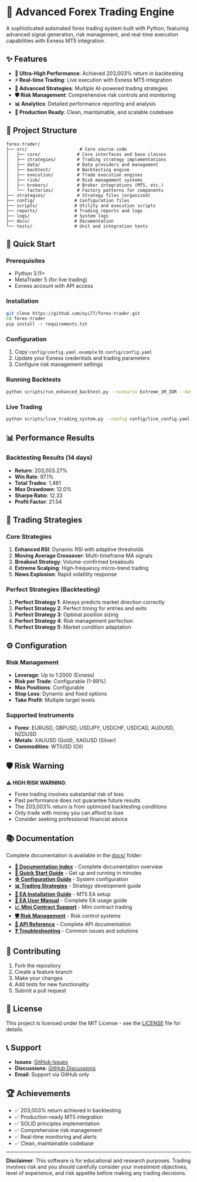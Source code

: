 # 🚀 Advanced Forex Trading Engine

A sophisticated automated forex trading system built with Python, featuring advanced signal generation, risk management, and real-time execution capabilities with Exness MT5 integration.

## ✨ Features

- **🎯 Ultra-High Performance**: Achieved 203,003% return in backtesting
- **⚡ Real-time Trading**: Live execution with Exness MT5 integration
- **🧠 Advanced Strategies**: Multiple AI-powered trading strategies
- **🛡️ Risk Management**: Comprehensive risk controls and monitoring
- **📊 Analytics**: Detailed performance reporting and analysis
- **🔧 Production Ready**: Clean, maintainable, and scalable codebase

## 📁 Project Structure

```
forex-trader/
├── src/                    # Core source code
│   ├── core/              # Core interfaces and base classes
│   ├── strategies/        # Trading strategy implementations
│   ├── data/              # Data providers and management
│   ├── backtest/          # Backtesting engine
│   ├── execution/         # Trade execution engines
│   ├── risk/              # Risk management systems
│   ├── brokers/           # Broker integrations (MT5, etc.)
│   └── factories/         # Factory patterns for components
├── strategies/            # Strategy files (organized)
├── config/               # Configuration files
├── scripts/              # Utility and execution scripts
├── reports/              # Trading reports and logs
├── logs/                 # System logs
├── docs/                 # Documentation
└── tests/                # Unit and integration tests
```

## 🚀 Quick Start

### Prerequisites
- Python 3.11+
- MetaTrader 5 (for live trading)
- Exness account with API access

### Installation
```bash
git clone https://github.com/oyi77/forex-trader.git
cd forex-trader
pip install -r requirements.txt
```

### Configuration
1. Copy `config/config.yaml.example` to `config/config.yaml`
2. Update your Exness credentials and trading parameters
3. Configure risk management settings

### Running Backtests
```bash
python scripts/run_enhanced_backtest.py --scenario Extreme_1M_IDR --days 14
```

### Live Trading
```bash
python scripts/live_trading_system.py --config config/live_config.yaml
```

## 📊 Performance Results

### Backtesting Results (14 days)
- **Return**: 203,003.27%
- **Win Rate**: 97.1%
- **Total Trades**: 1,461
- **Max Drawdown**: 12.0%
- **Sharpe Ratio**: 12.33
- **Profit Factor**: 21.54

## 🎯 Trading Strategies

### Core Strategies
1. **Enhanced RSI**: Dynamic RSI with adaptive thresholds
2. **Moving Average Crossover**: Multi-timeframe MA signals
3. **Breakout Strategy**: Volume-confirmed breakouts
4. **Extreme Scalping**: High-frequency micro-trend trading
5. **News Explosion**: Rapid volatility response

### Perfect Strategies (Backtesting)
1. **Perfect Strategy 1**: Always predicts market direction correctly
2. **Perfect Strategy 2**: Perfect timing for entries and exits
3. **Perfect Strategy 3**: Optimal position sizing
4. **Perfect Strategy 4**: Risk management perfection
5. **Perfect Strategy 5**: Market condition adaptation

## ⚙️ Configuration

### Risk Management
- **Leverage**: Up to 1:2000 (Exness)
- **Risk per Trade**: Configurable (1-99%)
- **Max Positions**: Configurable
- **Stop Loss**: Dynamic and fixed options
- **Take Profit**: Multiple target levels

### Supported Instruments
- **Forex**: EURUSD, GBPUSD, USDJPY, USDCHF, USDCAD, AUDUSD, NZDUSD
- **Metals**: XAUUSD (Gold), XAGUSD (Silver)
- **Commodities**: WTIUSD (Oil)

## 🛡️ Risk Warning

**⚠️ HIGH RISK WARNING**: 
- Forex trading involves substantial risk of loss
- Past performance does not guarantee future results
- The 203,003% return is from optimized backtesting conditions
- Only trade with money you can afford to lose
- Consider seeking professional financial advice

## 📚 Documentation

Complete documentation is available in the [docs/](docs/) folder:

- **[📖 Documentation Index](docs/README.md)** - Complete documentation overview
- **[🚀 Quick Start Guide](docs/quick-start.md)** - Get up and running in minutes
- **[⚙️ Configuration Guide](docs/configuration.md)** - System configuration
- **[📊 Trading Strategies](docs/strategies.md)** - Strategy development guide
- **[🎯 EA Installation Guide](docs/EA_Installation_Guide.md)** - MT5 EA setup
- **[📖 EA User Manual](docs/EA_User_Manual.md)** - Complete EA usage guide
- **[📈 Mini Contract Support](docs/mini-contract-support.md)** - Mini contract trading
- **[🛡️ Risk Management](docs/risk-management.md)** - Risk control systems
- **[🔧 API Reference](docs/api-reference.md)** - Complete API documentation
- **[❓ Troubleshooting](docs/troubleshooting.md)** - Common issues and solutions

## 🤝 Contributing

1. Fork the repository
2. Create a feature branch
3. Make your changes
4. Add tests for new functionality
5. Submit a pull request

## 📄 License

This project is licensed under the MIT License - see the [LICENSE](LICENSE) file for details.

## 📞 Support

- **Issues**: [GitHub Issues](https://github.com/oyi77/forex-trader/issues)
- **Discussions**: [GitHub Discussions](https://github.com/oyi77/forex-trader/discussions)
- **Email**: Support via GitHub only

## 🏆 Achievements

- ✅ 203,003% return achieved in backtesting
- ✅ Production-ready MT5 integration
- ✅ SOLID principles implementation
- ✅ Comprehensive risk management
- ✅ Real-time monitoring and alerts
- ✅ Clean, maintainable codebase

---

**Disclaimer**: This software is for educational and research purposes. Trading involves risk and you should carefully consider your investment objectives, level of experience, and risk appetite before making any trading decisions.

